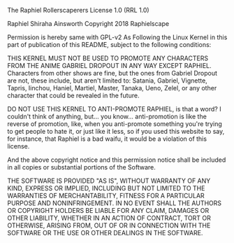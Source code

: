 The Raphiel Rollerscaperers License 1.0 (RRL 1.0)

Raphiel Shiraha Ainsworth Copyright 2018 Raphielscape

Permission is hereby same with GPL-v2 As Following the Linux Kernel in this part of publication of this README, subject to the following conditions:

THIS KERNEL MUST NOT BE USED TO PROMOTE ANY CHARACTERS FROM THE ANIME GABRIEL DROPOUT IN ANY WAY EXCEPT RAPHIEL. Characters from other shows are fine, but the ones from Gabriel Dropout are not, these include, but aren't limited to: Satania, Gabriel, Vignette, Tapris, Iinchou, Haniel, Martiel, Master, Tanaka, Ueno, Zelel, or any other character that could be revealed in the future.

DO NOT USE THIS KERNEL TO ANTI-PROMOTE RAPHIEL, is that a word? I couldn't think of anything, but... you know... anti-promotion is like the reverse of promotion, like, when you anti-promote something you're trying to get people to hate it, or just like it less, so if you used this website to say, for instance, that Raphiel is a bad waifu, it would be a violation of this license.

And the above copyright notice and this permission notice shall be included in all copies or substantial portions of the Software.

THE SOFTWARE IS PROVIDED "AS IS", WITHOUT WARRANTY OF ANY KIND, EXPRESS OR IMPLIED, INCLUDING BUT NOT LIMITED TO THE WARRANTIES OF MERCHANTABILITY, FITNESS FOR A PARTICULAR PURPOSE AND NONINFRINGEMENT. IN NO EVENT SHALL THE AUTHORS OR COPYRIGHT HOLDERS BE LIABLE FOR ANY CLAIM, DAMAGES OR OTHER LIABILITY, WHETHER IN AN ACTION OF CONTRACT, TORT OR OTHERWISE, ARISING FROM, OUT OF OR IN CONNECTION WITH THE SOFTWARE OR THE USE OR OTHER DEALINGS IN THE SOFTWARE.
